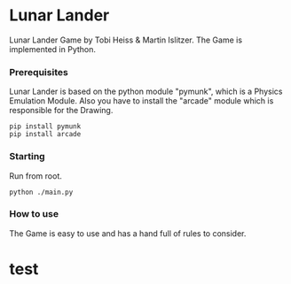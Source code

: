 # Lunar Lander

Lunar Lander Game by Tobi Heiss & Martin Islitzer.
The Game is implemented in Python.

### Prerequisites

Lunar Lander is based on the python module "pymunk", which is a Physics Emulation Module.
Also you have to install the "arcade" module which is responsible for the Drawing.

```
pip install pymunk
pip install arcade
```

### Starting

Run from root.

```
python ./main.py
```

### How to use

The Game is easy to use and has a hand full of rules to consider.

# test